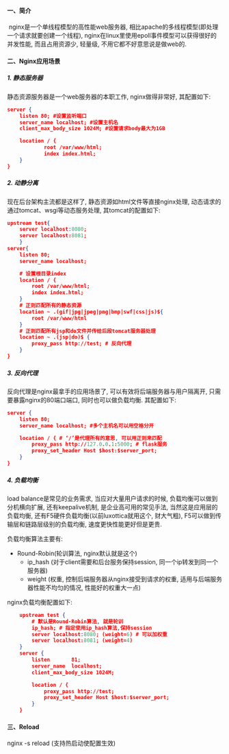 #### 一、简介

​    nginx是一个单线程模型的高性能web服务器, 相比apache的多线程模型(即处理一个请求就要创建一个线程), nginx在linux里使用epoll事件模型可以获得很好的并发性能, 而且占用资源少, 轻量级, 不用它都不好意思说是做web的.

#### 二、Nginx应用场景

##### 1. 静态服务器

静态资源服务器是一个web服务器的本职工作, nginx做得非常好, 其配置如下:

```json
server {
    listen 80; #设置监听端口
    server_name localhost; #设置主机名
    client_max_body_size 1024M; #设置请求body最大为1GB

    location / {
            root /var/www/html;
            index index.html;
    }
}
```

##### 2. 动静分离

现在后台架构主流都是这样了, 静态资源如html文件等直接nginx处理, 动态请求的通过tomcat、wsgi等动态服务处理, 其tomcat的配置如下:

```json
upstream test{
    server localhost:8080;
    server localhost:8081;
    }
server{
    listen 80;
    server_name localhost;

    # 设置根目录index
    location / {
        root /var/www/html;  
        index index.html;
    }
    # 正则匹配所有的静态资源
    location ~ .(gif|jpg|jpeg|png|bmp|swf|css|js)${
        root /var/www/html
    }
    # 正则匹配所有jsp和do文件并传给后段tomcat服务器处理
    location ~ .(jsp|do)$ {
        proxy_pass http://test; # 反向代理
    }
}
```

##### 3. 反向代理

反向代理是nginx最拿手的应用场景了, 可以有效将后端服务器与用户隔离开, 只需要暴露nginx的80端口端口, 同时也可以做负载均衡. 其配置如下:

```json
server { 
    listen 80;
    server_name localhost; #多个主机名可以用空格分开

    location / { # ‘/’是代理所有的意思, 可以用正则来匹配
        proxy_pass http://127.0.0.1:5000; # flask服务
        proxy_set_header Host $host:$server_port;
    }
}
```

##### 4. 负载均衡

load balance是常见的业务需求, 当应对大量用户请求的时候, 负载均衡可以做到分机横向扩展, 还有keepalive机制, 是企业高可用的常见手法, 当然这是应用层的负载均衡, 还有F5硬件负载均衡(以前luxottica就用这个, 财大气粗), F5可以做到传输层和链路层级别的负载均衡, 速度更快性能更好但是更贵.

负载均衡算法主要有:

- Round-Robin(轮训算法, nginx默认就是这个)
  - ip_hash (对于client需要和后台服务保持session, 同一个ip转发到同一个服务器)
  - weight (权重, 控制后端服务器从nginx接受到请求的权重, 适用与后端服务器性能不均匀的情况, 性能好的权重大一点)

nginx负载均衡配置如下:

```json
    upstream test {
        # 默认是Round-Robin算法, 就是轮训
        ip_hash; # 指定使用ip_hash算法,保持session
        server localhost:8080; (weight=6) # 可以加权重
        server localhost:8081; (weight=4)
    }
    server {
        listen       81;                                                         
        server_name  localhost;                                               
        client_max_body_size 1024M;

        location / {
            proxy_pass http://test;
            proxy_set_header Host $host:$server_port;
        }
    }
```

#### 三、Reload

nginx -s reload (支持热启动使配置生效)
